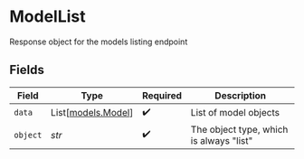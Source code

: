 # ModelList

Response object for the models listing endpoint


## Fields

| Field                                    | Type                                     | Required                                 | Description                              |
| ---------------------------------------- | ---------------------------------------- | ---------------------------------------- | ---------------------------------------- |
| `data`                                   | List[[models.Model](../models/model.md)] | :heavy_check_mark:                       | List of model objects                    |
| `object`                                 | *str*                                    | :heavy_check_mark:                       | The object type, which is always "list"  |